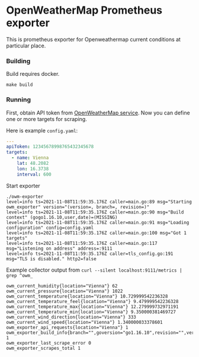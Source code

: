 # OpenWeatherMap Prometheus exporter

This is prometheus exporter for Openweathermap current conditions at particular place.


### Building

Build requires docker.

```shell
make build
```

### Running

First, obtain API token from [OpenWeatherMap service](https://home.openweathermap.org/users/sign_up).
Now you can define one or more targets for scraping.

Here is example `config.yaml`:

```yaml
---
apiToken: 12345678998765432345678
targets:
  - name: Vienna
    lat: 48.2082
    lon: 16.3738
    interval: 600
```

Start exporter

```shell
./owm-exporter
level=info ts=2021-11-08T11:59:35.176Z caller=main.go:89 msg="Starting owm_exporter" version="(version=, branch=, revision=)"
level=info ts=2021-11-08T11:59:35.176Z caller=main.go:90 msg="Build context" (gogo1.16.10,user,date)=(MISSING)
level=info ts=2021-11-08T11:59:35.176Z caller=main.go:91 msg="Loading configuration" config=config.yaml
level=info ts=2021-11-08T11:59:35.176Z caller=main.go:100 msg="Got 1 targets"
level=info ts=2021-11-08T11:59:35.176Z caller=main.go:117 msg="Listening on address" address=:9111
level=info ts=2021-11-08T11:59:35.176Z caller=tls_config.go:191 msg="TLS is disabled." http2=false
```

Example collector output from `curl --silent localhost:9111/metrics | grep ^owm_
`
```
owm_current_humidity{location="Vienna"} 62
owm_current_pressure{location="Vienna"} 1022
owm_current_temperature{location="Vienna"} 10.729999542236328
owm_current_temperature_feel{location="Vienna"} 9.479999542236328
owm_current_temperature_max{location="Vienna"} 12.279999732971191
owm_current_temperature_min{location="Vienna"} 9.350000381469727
owm_current_wind_direction{location="Vienna"} 333
owm_current_wind_speed{location="Vienna"} 1.340000033378601
owm_exporter_api_requests{location="Vienna"} 1
owm_exporter_build_info{branch="",goversion="go1.16.10",revision="",version=""} 1
owm_exporter_last_scrape_error 0
owm_exporter_scrapes_total 1

```